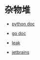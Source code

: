 # 杂物堆

- [python doc](py/README.md)
- [go doc](go/README.md)
- [leak](loophole)


- [jetbrains](doc/jetbrains.md)